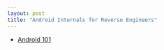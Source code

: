 ```yaml
---
layout: post
title: "Android Internals for Reverse Engineers"
---
```


* [Android 101](/android-reversing/android101/)
